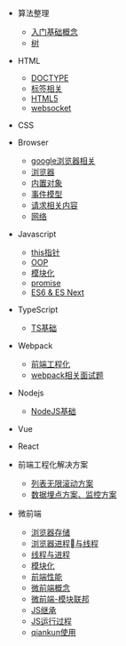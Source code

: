 - 算法整理
  - [入门基础概念](/docs/algorithm/0.前章.md)
  - [树](/docs/algorithm/1.树.md)

- HTML
  - [DOCTYPE](/docs/html/1.DOCTYPE.md)
  - [标签相关](/docs/html/2.元素标签相关.md)
  - [HTML5](/docs/html/3.HTML5概念.md)
  - [websocket](/docs/html/4.websocket.md)
- CSS

- Browser
  - [google浏览器相关](/docs/browser/1.google-browser.md)
  - [浏览器](/docs/browser/2.browser.md)
  - [内置对象](/docs/browser/3.内置对象详解.md)
  - [事件模型](/docs/browser/4.事件模型详解.md)
  - [请求相关内容](/docs/browser/5.请求相关内容详解.md)
  - [网络](/docs/browser/6.internet.md)

- Javascript
  - [this指针](/docs/javascript/this.md)
  - [OOP](/docs/javascript/OOP.md)
  - [模块化](/docs/javascript/module.md)
  - [promise](/docs/javascript/promise.md)
  - [ES6 & ES Next](/docs/javascript/es6&esNext/README.md)

- TypeScript
  - [TS基础](/docs/typescript/typescript.md)

- Webpack
  - [前端工程化](/docs/webpack/工程化.md)
  - [webpack相关面试题](/docs/webpack/webpack.md)

- Nodejs
  - [NodeJS基础](/docs/nodejs/nodejs.md)

- Vue

- React

- 前端工程化解决方案
  - [列表无限滚动方案](/docs/solveplan/列表无限滚动方案.md)
  - [数据埋点方案、监控方案](/docs/solveplan/数据埋点方案、监控方案.md)

- 微前端
  - [浏览器存储](/docs/microfrontend/浏览器存储.md)
  - [浏览器进程与线程](/docs/microfrontend/浏览器进程与线程.md)
  - [线程与进程](/docs/microfrontend/线程与进程.md)
  - [模块化](/docs/microfrontend/模块化.md)
  - [前端性能](/docs/microfrontend/前端性能.md)
  - [微前端概念](/docs/microfrontend/微前端之为什么需要微前端.md)
  - [微前端-模块联邦](/docs/microfrontend/微前端-模块联邦.md)
  - [JS继承](/docs/microfrontend/JS继承.md)
  - [JS运行过程](/docs/microfrontend/JS运行过程.md)
  - [qiankun使用](/docs/microfrontend/qiankun实战.md)